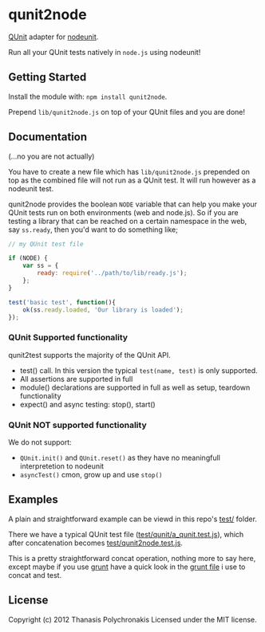 # qunit2node

[QUnit](http://docs.jquery.com/QUnit) adapter for [nodeunit](https://github.com/caolan/nodeunit).

Run all your QUnit tests natively in `node.js` using nodeunit!

## Getting Started
Install the module with: `npm install qunit2node`.

Prepend `lib/qunit2node.js` on top of your QUnit files and you are done!

## Documentation

(...no you are not actually)

You have to create a new file which has `lib/qunit2node.js` prepended on top as the combined file will not run as a QUnit test. It will run however as a nodeunit test.

qunit2node provides the boolean `NODE` variable that can help you make your QUnit tests run on both environments (web and node.js). So if you are testing a library that can be reached on a certain namespace in the web, say `ss.ready`, then you'd want to do something like;

```javascript
// my QUnit test file

if (NODE) {
	var ss = {
		ready: require('../path/to/lib/ready.js');
	};
}

test('basic test', function(){
	ok(ss.ready.loaded, 'Our library is loaded');
});

```

### QUnit Supported functionality

qunit2test supports the majority of the QUnit API.

* test() call. In this version the typical `test(name, test)` is only supported.
* All assertions are supported in full
* module() declarations are supported in full as well as setup, teardown functionality
* expect() and async testing: stop(), start()

### QUnit NOT supported functionality

We do not support:

* `QUnit.init()` and `QUnit.reset()` as they have no meaningfull interpretetion to nodeunit
* `asyncTest()` cmon, grow up and use `stop()`


## Examples

A plain and straightforward example can be viewd in this repo's [test/](https://github.com/thanpolas/qunit2node/tree/master/test) folder.

There we have a typical QUnit test file ([test/qunit/a_qunit.test.js](https://github.com/thanpolas/qunit2node/tree/master/test/qunit/a_qunit.test.js)), which after concatenation becomes [test/qunit2node.test.js](https://github.com/thanpolas/qunit2node/tree/master/test/qunit2node.test.js).

This is a pretty straightforward concat operation, nothing more to say here, except maybe if you use [grunt](https://github.com/cowboy/grunt) have a quick look in the [grunt file](https://github.com/thanpolas/qunit2node/tree/master/grunt.js) i use to concat and test.


## License
Copyright (c) 2012 Thanasis Polychronakis
Licensed under the MIT license.
